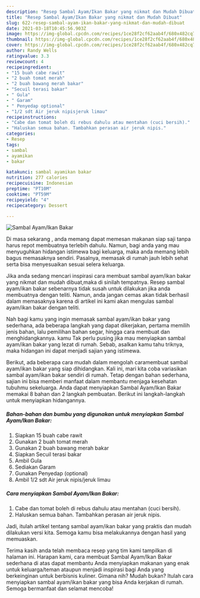 ```yaml
---
description: "Resep Sambal Ayam/Ikan Bakar yang nikmat dan Mudah Dibuat"
title: "Resep Sambal Ayam/Ikan Bakar yang nikmat dan Mudah Dibuat"
slug: 622-resep-sambal-ayam-ikan-bakar-yang-nikmat-dan-mudah-dibuat
date: 2021-03-18T10:45:56.903Z
image: https://img-global.cpcdn.com/recipes/1ce28f2cf62aab4f/680x482cq70/sambal-ayamikan-bakar-foto-resep-utama.jpg
thumbnail: https://img-global.cpcdn.com/recipes/1ce28f2cf62aab4f/680x482cq70/sambal-ayamikan-bakar-foto-resep-utama.jpg
cover: https://img-global.cpcdn.com/recipes/1ce28f2cf62aab4f/680x482cq70/sambal-ayamikan-bakar-foto-resep-utama.jpg
author: Randy Wells
ratingvalue: 3.3
reviewcount: 4
recipeingredient:
- "15 buah cabe rawit"
- "2 buah tomat merah"
- "2 buah bawang merah bakar"
- "Secuil terasi bakar"
- " Gula"
- " Garam"
- " Penyedap optional"
- "1/2 sdt Air jeruk nipisjeruk limau"
recipeinstructions:
- "Cabe dan tomat boleh di rebus dahulu atau mentahan (cuci bersih)."
- "Haluskan semua bahan. Tambahkan perasan air jeruk nipis."
categories:
- Resep
tags:
- sambal
- ayamikan
- bakar

katakunci: sambal ayamikan bakar 
nutrition: 277 calories
recipecuisine: Indonesian
preptime: "PT10M"
cooktime: "PT59M"
recipeyield: "4"
recipecategory: Dessert

---
```



![Sambal Ayam/Ikan Bakar](https://img-global.cpcdn.com/recipes/1ce28f2cf62aab4f/680x482cq70/sambal-ayamikan-bakar-foto-resep-utama.jpg)

Di masa  sekarang , anda memang dapat memesan makanan siap saji tanpa harus repot membuatnya terlebih dahulu. Namun, bagi anda yang mau menyuguhkan hidangan istimewa bagi keluarga, maka anda memang lebih bagus memasaknya sendiri. Pasalnya, memasak di rumah jauh lebih sehat serta bisa menyesuaikan sesuai selera keluarga.

Jika anda sedang mencari inspirasi cara membuat sambal ayam/ikan bakar yang nikmat dan mudah dibuat,maka di sinilah tempatnya. Resep sambal ayam/ikan bakar  sebenarnya tidak susah untuk dilakukan jika anda membuatnya dengan teliti. Namun, anda jangan cemas akan tidak berhasil dalam memasaknya 
karena di artikel ini kami akan mengulas sambal ayam/ikan bakar dengan teliti.  



Nah bagi kamu yang ingin memasak sambal ayam/ikan bakar yang sederhana, ada beberapa langkah yang dapat dikerjakan, pertama memilih jenis bahan, lalu pemilihan bahan segar, hingga cara membuat dan menghidangkannya. kamu Tak perlu pusing jika mau menyiapkan sambal ayam/ikan bakar yang lezat di rumah. Sebab, asalkan kamu  tahu triknya, maka hidangan ini dapat menjadi sajian yang istimewa.

Berikut, ada beberapa cara mudah dalam mengolah caramembuat sambal ayam/ikan bakar yang siap dihidangkan. Kali ini, mari kita coba variasikan sambal ayam/ikan bakar sendiri di rumah. Tetap dengan bahan sederhana, sajian ini bisa memberi manfaat dalam membantu menjaga kesehatan tubuhmu sekeluarga. Anda dapat menyiapkan Sambal Ayam/Ikan Bakar memakai 8 bahan dan 2 langkah pembuatan. Berikut ini langkah-langkah untuk menyiapkan hidangannya.

<!--inarticleads1-->

##### Bahan-bahan dan bumbu yang digunakan untuk menyiapkan Sambal Ayam/Ikan Bakar:

1. Siapkan 15 buah cabe rawit
1. Gunakan 2 buah tomat merah
1. Gunakan 2 buah bawang merah bakar
1. Siapkan Secuil terasi bakar
1. Ambil  Gula
1. Sediakan  Garam
1. Gunakan  Penyedap (optional)
1. Ambil 1/2 sdt Air jeruk nipis/jeruk limau




<!--inarticleads2-->

##### Cara menyiapkan Sambal Ayam/Ikan Bakar:

1. Cabe dan tomat boleh di rebus dahulu atau mentahan (cuci bersih).
1. Haluskan semua bahan. Tambahkan perasan air jeruk nipis.




Jadi, itulah artikel tentang  sambal ayam/ikan bakar  yang praktis dan mudah dilakukan versi kita. Semoga kamu bisa melakukannya dengan hasil yang memuaskan. 

Terima kasih anda telah membaca resep yang tim kami tampilkan di halaman ini. Harapan kami, cara membuat  Sambal Ayam/Ikan Bakar sederhana di atas dapat membantu Anda menyiapkan makanan yang enak untuk keluarga/teman ataupun menjadi inspirasi bagi Anda yang berkeinginan untuk berbisnis kuliner. Gimana nih? Mudah bukan? Itulah cara menyiapkan sambal ayam/ikan bakar yang bisa Anda kerjakan di rumah. Semoga bermanfaat dan selamat mencoba!

